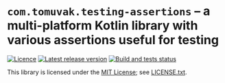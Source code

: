 # `com.tomuvak.testing-assertions` – a multi-platform Kotlin library with various assertions useful for testing
[![Licence][1]][2]
[![Latest release version][3]][4]
[![Build and tests status][5]][6]

This library is licensed under the [MIT License](https://en.wikipedia.org/wiki/MIT_License);
see [LICENSE.txt][4].

[1]: https://img.shields.io/github/license/tomuvak/testing-assertions?label=Licence
[2]: LICENSE.txt
[3]: https://img.shields.io/github/v/tag/tomuvak/testing-assertions?label=Latest%20release
[4]: https://github.com/tomuvak/testing-assertions/tags
[5]: https://github.com/tomuvak/testing-assertions/actions/workflows/check-on-push.yaml/badge.svg
[6]: https://github.com/tomuvak/testing-assertions/actions/workflows/check-on-push.yaml
